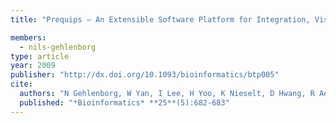 ```yaml
---
title: "Prequips – An Extensible Software Platform for Integration, Visualization and Analysis of LC-MS/MS Proteomics Data"

members:
  - nils-gehlenborg
type: article
year: 2009
publisher: "http://dx.doi.org/10.1093/bioinformatics/btp005"
cite:
  authors: "N Gehlenborg, W Yan, I Lee, H Yoo, K Nieselt, D Hwang, R Aebersold, L Hood"
  published: "*Bioinformatics* **25**(5):682-683"
---
```


